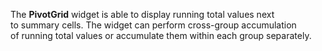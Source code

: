 The **PivotGrid** widget is&nbsp;able to&nbsp;display running total values next to&nbsp;summary cells. The widget can perform cross-group accumulation of&nbsp;running total values or&nbsp;accumulate them within each group separately.